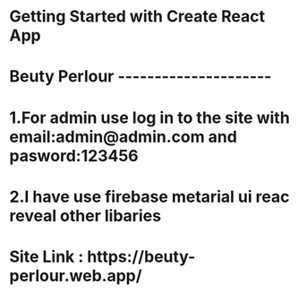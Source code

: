 # Getting Started with Create React App


<h1>Beuty Perlour ---------------------</h1>
<h1>1.For admin use log in to the site with email:admin@admin.com and pasword:123456</h1>
<h1>2.I have use firebase metarial ui reac reveal other libaries</h1>
<h1>Site Link : https://beuty-perlour.web.app/</h1>

